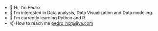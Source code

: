 - 👋 Hi, I’m Pedro
- 👀 I’m interested in Data analysis, Data Visualization and Data modeling. 
- 🌱 I’m currently learning Python and R.
- 📫 How to reach me pedro_hcr@live.com
